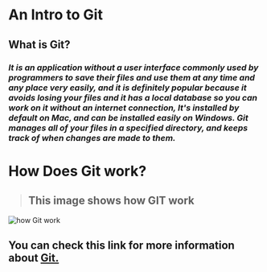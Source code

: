 # An Intro to Git
## What is Git?
### *It is an application without a user interface commonly used by programmers to save their files and use them at any time and any place very easily, and it is definitely popular because it avoids losing your files and it has a local database so you can work on it without an internet connection, It's installed by default on Mac, and can be installed easily on Windows. Git manages all of your files in a specified directory, and keeps track of when changes are made to them.*



# How Does Git work?
> ##  This image shows how GIT work 
![how Git work](https://miro.medium.com/max/3200/1*2QHqhirz3VbOCjfEwFbVXA.png)

  ## **You can check this link for more information about [Git.](https://blog.udemy.com/git-tutorial-a-comprehensive-guide/#7_2)**
